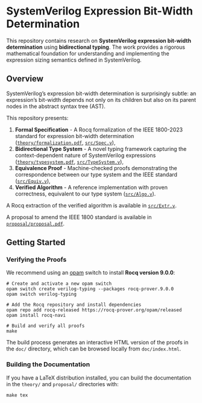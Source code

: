 # SystemVerilog Expression Bit-Width Determination

This repository contains research on **SystemVerilog expression bit-width determination** using **bidirectional typing**. The work provides a rigorous mathematical foundation for understanding and implementing the expression sizing semantics defined in SystemVerilog.

## Overview

SystemVerilog’s expression bit-width determination is surprisingly subtle:
an expression’s bit-width depends not only on its children but also on its parent nodes in the abstract syntax tree (AST).

This repository presents:

1. **Formal Specification** - A Rocq formalization of the IEEE 1800-2023 standard for expression bit-width determination
   ([`theory/formalization.pdf`](theory/formalization.pdf), [`src/Spec.v`](src/Spec.v)),
2. **Bidirectional Type System** - A novel typing framework capturing the context-dependent nature of SystemVerilog expressions
   ([`theory/typesystem.pdf`](theory/typesystem.pdf), [`src/TypeSystem.v`](src/TypeSystem.v)),
3. **Equivalence Proof** - Machine-checked proofs demonstrating the correspondence between our type system and the IEEE standard
   ([`src/Equiv.v`](src/Equiv.v)),
4. **Verified Algorithm** - A reference implementation with proven correctness, equivalent to our type system
   ([`src/Algo.v`](src/Algo.v)).

A Rocq extraction of the verified algorithm is available in [`src/Extr.v`](src/Extr.v).

A proposal to amend the IEEE 1800 standard is available in [`proposal/proposal.pdf`](proposal/proposal.pdf).

## Getting Started

### Verifying the Proofs

We recommend using an [opam](https://opam.ocaml.org) switch to install **Rocq version 9.0.0**:

```shell
# Create and activate a new opam switch
opam switch create verilog-typing --packages rocq-prover.9.0.0
opam switch verilog-typing

# Add the Rocq repository and install dependencies
opam repo add rocq-released https://rocq-prover.org/opam/released
opam install rocq-navi

# Build and verify all proofs
make
```

The build process generates an interactive HTML version of the proofs in the `doc/` directory, which can be browsed locally from `doc/index.html`.

### Building the Documentation

If you have a LaTeX distribution installed, you can build the documentation in the `theory/` and `proposal/` directories with:

```shell
make tex
```
